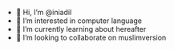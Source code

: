 - 👋 Hi, I’m @iniadil
- 👀 I’m interested in computer language
- 🌱 I’m currently learning about hereafter
- 💞️ I’m looking to collaborate on muslimversion

<!---
iniadil/iniadil is a ✨ special ✨ repository because its `README.md` (this file) appears on your GitHub profile.
You can click the Preview link to take a look at your changes.
--->
